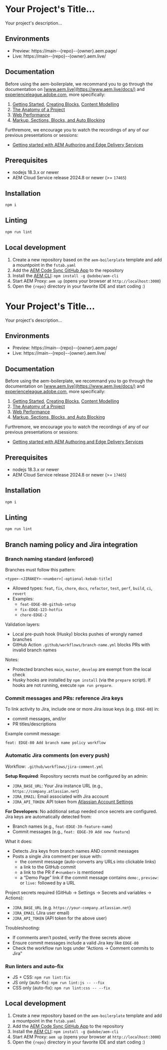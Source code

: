 # Your Project's Title...
Your project's description...

## Environments
- Preview: https://main--{repo}--{owner}.aem.page/
- Live: https://main--{repo}--{owner}.aem.live/

## Documentation

Before using the aem-boilerplate, we recommand you to go through the documentation on [www.aem.live](https://www.aem.live/docs/) and [experienceleague.adobe.com](https://experienceleague.adobe.com/en/docs/experience-manager-cloud-service/content/edge-delivery/wysiwyg-authoring/authoring), more specifically:
1. [Getting Started](https://experienceleague.adobe.com/en/docs/experience-manager-cloud-service/content/edge-delivery/wysiwyg-authoring/edge-dev-getting-started), [Creating Blocks](https://experienceleague.adobe.com/en/docs/experience-manager-cloud-service/content/edge-delivery/wysiwyg-authoring/create-block), [Content Modelling](https://experienceleague.adobe.com/en/docs/experience-manager-cloud-service/content/edge-delivery/wysiwyg-authoring/content-modeling)
2. [The Anatomy of a Project](https://www.aem.live/developer/anatomy-of-a-project)
3. [Web Performance](https://www.aem.live/developer/keeping-it-100)
4. [Markup, Sections, Blocks, and Auto Blocking](https://www.aem.live/developer/markup-sections-blocks)

Furthremore, we encourage you to watch the recordings of any of our previous presentations or sessions:
- [Getting started with AEM Authoring and Edge Delivery Services](https://experienceleague.adobe.com/en/docs/events/experience-manager-gems-recordings/gems2024/aem-authoring-and-edge-delivery)

## Prerequisites

- nodejs 18.3.x or newer
- AEM Cloud Service release 2024.8 or newer (>= `17465`)

## Installation

```sh
npm i
```

## Linting

```sh
npm run lint
```

## Local development

1. Create a new repository based on the `aem-boilerplate` template and add a mountpoint in the `fstab.yaml`
1. Add the [AEM Code Sync GitHub App](https://github.com/apps/aem-code-sync) to the repository
1. Install the [AEM CLI](https://github.com/adobe/helix-cli): `npm install -g @adobe/aem-cli`
1. Start AEM Proxy: `aem up` (opens your browser at `http://localhost:3000`)
1. Open the `{repo}` directory in your favorite IDE and start coding :)

# Your Project's Title...
Your project's description...

## Environments
- Preview: https://main--{repo}--{owner}.aem.page/
- Live: https://main--{repo}--{owner}.aem.live/

## Documentation

Before using the aem-boilerplate, we recommand you to go through the documentation on [www.aem.live](https://www.aem.live/docs/) and [experienceleague.adobe.com](https://experienceleague.adobe.com/en/docs/experience-manager-cloud-service/content/edge-delivery/wysiwyg-authoring/authoring), more specifically:
1. [Getting Started](https://experienceleague.adobe.com/en/docs/experience-manager-cloud-service/content/edge-delivery/wysiwyg-authoring/edge-dev-getting-started), [Creating Blocks](https://experienceleague.adobe.com/en/docs/experience-manager-cloud-service/content/edge-delivery/wysiwyg-authoring/create-block), [Content Modelling](https://experienceleague.adobe.com/en/docs/experience-manager-cloud-service/content/edge-delivery/wysiwyg-authoring/content-modeling)
2. [The Anatomy of a Project](https://www.aem.live/developer/anatomy-of-a-project)
3. [Web Performance](https://www.aem.live/developer/keeping-it-100)
4. [Markup, Sections, Blocks, and Auto Blocking](https://www.aem.live/developer/markup-sections-blocks)

Furthremore, we encourage you to watch the recordings of any of our previous presentations or sessions:
- [Getting started with AEM Authoring and Edge Delivery Services](https://experienceleague.adobe.com/en/docs/events/experience-manager-gems-recordings/gems2024/aem-authoring-and-edge-delivery)

## Prerequisites

- nodejs 18.3.x or newer
- AEM Cloud Service release 2024.8 or newer (>= `17465`)

## Installation

```sh
npm i
```

## Linting

```sh
npm run lint
```

## Branch naming policy and Jira integration

### Branch naming standard (enforced)

Branches must follow this pattern:

```
<type>-<JIRAKEY>-<number>[-optional-kebab-title]
```



- Allowed types: `feat`, `fix`, `chore`, `docs`, `refactor`, `test`, `perf`, `build`, `ci`, `revert`
- Examples:
  - `feat-EDGE-80-github-setup`
  - `fix-EDGE-123-hotfix`
  - `chore-EDGE-2`

Validation layers:
- Local pre-push hook (Husky) blocks pushes of wrongly named branches
- GitHub Action `.github/workflows/branch-name.yml` blocks PRs with invalid branch names

Notes:
- Protected branches `main`, `master`, `develop` are exempt from the local check
- Husky hooks are installed by `npm install` (via the `prepare` script). If hooks are not running, execute `npm run prepare`.

### Commit messages and PRs: reference Jira keys

To link activity to Jira, include one or more Jira issue keys (e.g. `EDGE-80`) in:
- commit messages, and/or
- PR titles/descriptions

Example commit message:
```
feat: EDGE-80 Add branch name policy workflow
```

### Automatic Jira comments (on every push)

Workflow: `.github/workflows/jira-comment.yml`

**Setup Required**: Repository secrets must be configured by an admin:
- `JIRA_BASE_URL`: Your Jira instance URL (e.g., `https://company.atlassian.net`)
- `JIRA_EMAIL`: Email associated with Jira account
- `JIRA_API_TOKEN`: API token from [Atlassian Account Settings](https://id.atlassian.com/manage-profile/security/api-tokens)

**For Developers**: No additional setup needed once secrets are configured. Jira keys are automatically detected from:
- Branch names (e.g., `feat-EDGE-39-feature-name`)
- Commit messages (e.g., `feat: EDGE-39 Add new feature`)

What it does:
- Detects Jira keys from branch names AND commit messages
- Posts a single Jira comment per issue with:
  - the commit message (auto-converts any URLs into clickable links)
  - a link to the GitHub commit
  - a link to the PR if `#<number>` is mentioned
  - a “Demo Page” link if the commit message contains `demo:`, `preview:` or `live:` followed by a URL

Project secrets required (GitHub → Settings → Secrets and variables → Actions):
- `JIRA_BASE_URL` (e.g. `https://your-company.atlassian.net`)
- `JIRA_EMAIL` (Jira user email)
- `JIRA_API_TOKEN` (API token for the above user)

Troubleshooting:
- If comments aren’t posted, verify the three secrets above
- Ensure commit messages include a valid Jira key like `EDGE-80`
- Check the workflow run logs under “Actions → Comment commits to Jira”

### Run linters and auto-fix

- JS + CSS: `npm run lint:fix`
- JS only (auto-fix): `npm run lint:js -- --fix`
- CSS only (auto-fix): `npm run lint:css -- --fix`


## Local development

1. Create a new repository based on the `aem-boilerplate` template and add a mountpoint in the `fstab.yaml`
1. Add the [AEM Code Sync GitHub App](https://github.com/apps/aem-code-sync) to the repository
1. Install the [AEM CLI](https://github.com/adobe/helix-cli): `npm install -g @adobe/aem-cli`
1. Start AEM Proxy: `aem up` (opens your browser at `http://localhost:3000`)
1. Open the `{repo}` directory in your favorite IDE and start coding :)

